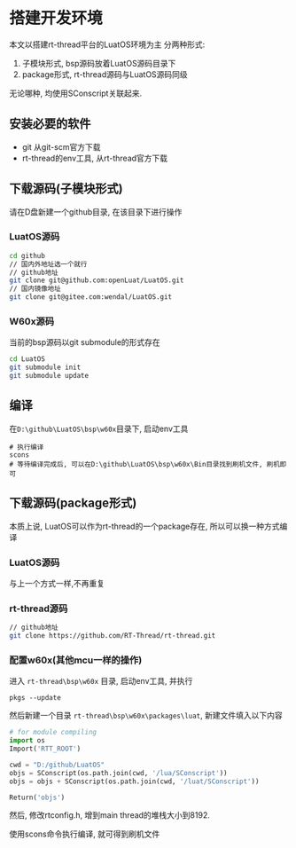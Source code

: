 # 搭建开发环境

本文以搭建rt-thread平台的LuatOS环境为主
分两种形式:
1. 子模块形式, bsp源码放着LuatOS源码目录下
2. package形式, rt-thread源码与LuatOS源码同级

无论哪种, 均使用SConscript关联起来.

## 安装必要的软件

* git 从git-scm官方下载
* rt-thread的env工具, 从rt-thread官方下载

## 下载源码(子模块形式)

请在D盘新建一个github目录, 在该目录下进行操作

### LuatOS源码

```bash
cd github
// 国内外地址选一个就行
// github地址
git clone git@github.com:openLuat/LuatOS.git
// 国内镜像地址
git clone git@gitee.com:wendal/LuatOS.git
```

### W60x源码

当前的bsp源码以git submodule的形式存在

```bash
cd LuatOS
git submodule init
git submodule update
```

## 编译

在`D:\github\LuatOS\bsp\w60x`目录下, 启动env工具

```
# 执行编译
scons
# 等待编译完成后, 可以在D:\github\LuatOS\bsp\w60x\Bin目录找到刷机文件, 刷机即可
```

## 下载源码(package形式)

本质上说, LuatOS可以作为rt-thread的一个package存在, 所以可以换一种方式编译

### LuatOS源码

与上一个方式一样,不再重复

### rt-thread源码

```bash
// github地址
git clone https://github.com/RT-Thread/rt-thread.git
```

### 配置w60x(其他mcu一样的操作)

进入 `rt-thread\bsp\w60x` 目录, 启动env工具, 并执行

```
pkgs --update
```

然后新建一个目录 `rt-thread\bsp\w60x\packages\luat`, 新建文件填入以下内容

```python
# for module compiling
import os
Import('RTT_ROOT')

cwd = "D:/github/LuatOS"
objs = SConscript(os.path.join(cwd, '/lua/SConscript'))
objs = objs + SConscript(os.path.join(cwd, '/luat/SConscript'))

Return('objs')
```

然后, 修改rtconfig.h, 增到main thread的堆栈大小到8192.

使用scons命令执行编译, 就可得到刷机文件
